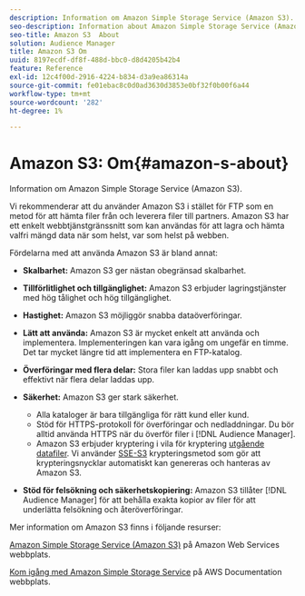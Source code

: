 ```yaml
---
description: Information om Amazon Simple Storage Service (Amazon S3).
seo-description: Information about Amazon Simple Storage Service (Amazon S3).
seo-title: Amazon S3  About
solution: Audience Manager
title: Amazon S3 Om
uuid: 8197ecdf-df8f-488d-bbc0-d8d4205b42b4
feature: Reference
exl-id: 12c4f00d-2916-4224-b834-d3a9ea86314a
source-git-commit: fe01ebac8c0d0ad3630d3853e0bf32f0b00f6a44
workflow-type: tm+mt
source-wordcount: '282'
ht-degree: 1%

---
```


# Amazon S3: Om{#amazon-s-about}

Information om Amazon Simple Storage Service (Amazon S3).

Vi rekommenderar att du använder Amazon S3 i stället för FTP som en metod för att hämta filer från och leverera filer till partners. Amazon S3 har ett enkelt webbtjänstgränssnitt som kan användas för att lagra och hämta valfri mängd data när som helst, var som helst på webben.

Fördelarna med att använda Amazon S3 är bland annat:

* **Skalbarhet:** Amazon S3 ger nästan obegränsad skalbarhet.
* **Tillförlitlighet och tillgänglighet:** Amazon S3 erbjuder lagringstjänster med hög tålighet och hög tillgänglighet.
* **Hastighet:** Amazon S3 möjliggör snabba dataöverföringar.
* **Lätt att använda:** Amazon S3 är mycket enkelt att använda och implementera. Implementeringen kan vara igång om ungefär en timme. Det tar mycket längre tid att implementera en FTP-katalog.
* **Överföringar med flera delar:** Stora filer kan laddas upp snabbt och effektivt när flera delar laddas upp.
* **Säkerhet:** Amazon S3 ger stark säkerhet.

   * Alla kataloger är bara tillgängliga för rätt kund eller kund.
   * Stöd för HTTPS-protokoll för överföringar och nedladdningar. Du bör alltid använda HTTPS när du överför filer i [!DNL Audience Manager].
   * Amazon S3 erbjuder kryptering i vila för kryptering [utgående datafiler](../integration/receiving-audience-data/batch-outbound-transfers/outbound-file-name-contents.md). Vi använder [SSE-S3](https://docs.aws.amazon.com/AmazonS3/latest/dev/serv-side-encryption.html) krypteringsmetod som gör att krypteringsnycklar automatiskt kan genereras och hanteras av Amazon S3.

* **Stöd för felsökning och säkerhetskopiering:** Amazon S3 tillåter [!DNL Audience Manager] för att behålla exakta kopior av filer för att underlätta felsökning och återöverföringar.

Mer information om Amazon S3 finns i följande resurser:

[Amazon Simple Storage Service (Amazon S3)](https://aws.amazon.com/s3/) på Amazon Web Services webbplats.

[Kom igång med Amazon Simple Storage Service](https://docs.aws.amazon.com/AmazonS3/latest/gsg/GetStartedWithS3.html) på AWS Documentation webbplats.
